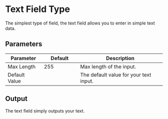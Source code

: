 # Text Field Type

The simplest type of field, the text field allows you to enter in simple text data.

## Parameters
 
<table cellpadding="0" cellspacing="0" class="docs_table"> 
	<thead> 
		<tr> 
			<th width="100"> 
				Parameter</th> 
			<th width="100"> 
				Default</th> 
			<th> 
				Description</th> 
		</tr> 
	</thead> 
	<tbody> 
		<tr> 
			<td>Max Length</td> 
			<td>255</td> 
			<td>Max length of the input.</td> 
		</tr> 
		<tr> 
			<td>Default Value</td> 
			<td></td> 
			<td>The default value for your text input.</td> 
		</tr> 
</tbody> 
</table> 
 
## Output 
 
The text field simply outputs your text.